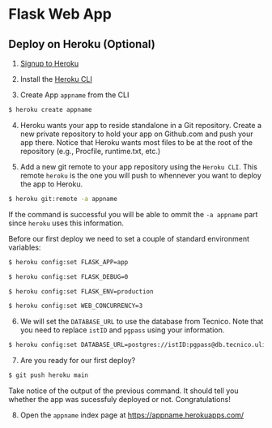 # Flask Web App

## Deploy on Heroku (Optional)

1. [Signup to Heroku](https://signup.heroku.com/)

2. Install the [Heroku CLI](https://devcenter.heroku.com/articles/heroku-cli#install-the-heroku-cli)

3. Create App `appname` from the CLI

```bash
$ heroku create appname
```

4. Heroku wants your app to reside standalone in a Git repository. Create a new private repository to hold your app on Github.com and push your app there. Notice that Heroku wants most files to be at the root of the repository (e.g., Procfile, runtime.txt, etc.)

5. Add a new git remote to your app repository using the `Heroku CLI`. This remote `heroku` is the one you will push to whennever you want to deploy the app to Heroku.

```bash
$ heroku git:remote -a appname
```

If the command is successful you will be able to ommit the `-a appname` part since `heroku` uses this information.

Before our first deploy we need to set a couple of standard environment variables:
```bash
$ heroku config:set FLASK_APP=app
```

```bash
$ heroku config:set FLASK_DEBUG=0
```

```bash
$ heroku config:set FLASK_ENV=production
```

```bash
$ heroku config:set WEB_CONCURRENCY=3
```

6. We will set the `DATABASE_URL` to use the database from Tecnico. Note that you need to replace `istID` and `pgpass` using your information.

```bash
$ heroku config:set DATABASE_URL=postgres://istID:pgpass@db.tecnico.ulisboa.pt/istID
```

7. Are you ready for our first deploy?

```bash
$ git push heroku main
```

Take notice of the output of the previous command. It should tell you whether the app was sucessfuly deployed or not. Congratulations!

8. Open the `appname` index page at https://appname.herokuapps.com/
